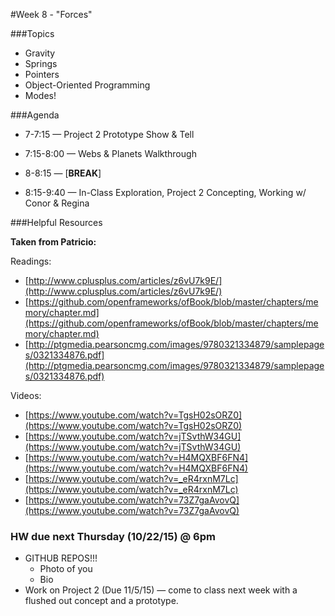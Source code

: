 #Week 8 - "Forces"

###Topics

* Gravity
* Springs
* Pointers
* Object-Oriented Programming
* Modes!

###Agenda

* 7-7:15 — Project 2 Prototype Show & Tell
* 7:15-8:00 — Webs & Planets Walkthrough

* 8-8:15 — [**BREAK**] 

* 8:15-9:40 — In-Class Exploration, Project 2 Concepting, Working w/ Conor & Regina

###Helpful Resources

**Taken from Patricio:**

Readings:

* [http://www.cplusplus.com/articles/z6vU7k9E/](http://www.cplusplus.com/articles/z6vU7k9E/)
* [https://github.com/openframeworks/ofBook/blob/master/chapters/memory/chapter.md](https://github.com/openframeworks/ofBook/blob/master/chapters/memory/chapter.md)
* [http://ptgmedia.pearsoncmg.com/images/9780321334879/samplepages/0321334876.pdf](http://ptgmedia.pearsoncmg.com/images/9780321334879/samplepages/0321334876.pdf)

Videos:

* [https://www.youtube.com/watch?v=TgsH02sORZ0](https://www.youtube.com/watch?v=TgsH02sORZ0)
* [https://www.youtube.com/watch?v=jTSvthW34GU](https://www.youtube.com/watch?v=jTSvthW34GU)
* [https://www.youtube.com/watch?v=H4MQXBF6FN4](https://www.youtube.com/watch?v=H4MQXBF6FN4)
* [https://www.youtube.com/watch?v=_eR4rxnM7Lc](https://www.youtube.com/watch?v=_eR4rxnM7Lc)
* [https://www.youtube.com/watch?v=73Z7gaAvovQ](https://www.youtube.com/watch?v=73Z7gaAvovQ)



### HW due next Thursday (10/22/15) @ 6pm

* GITHUB REPOS!!!
	* Photo of you
	* Bio 
* Work on Project 2 (Due 11/5/15) — come to class next week with a flushed out concept and a prototype.

